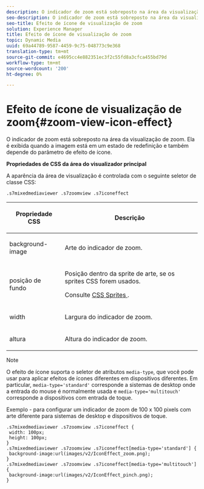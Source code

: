 ```yaml
---
description: O indicador de zoom está sobreposto na área da visualização de zoom. Ela é exibida quando a imagem está em um estado de redefinição e também depende do parâmetro de efeito de ícone.
seo-description: O indicador de zoom está sobreposto na área da visualização de zoom. Ela é exibida quando a imagem está em um estado de redefinição e também depende do parâmetro de efeito de ícone.
seo-title: Efeito de ícone de visualização de zoom
solution: Experience Manager
title: Efeito de ícone de visualização de zoom
topic: Dynamic Media
uuid: 69a44789-9587-4459-9c75-048773c9e368
translation-type: tm+mt
source-git-commit: e4695cc4e882351ec3f2c55fd8a3cfca455bd79d
workflow-type: tm+mt
source-wordcount: '200'
ht-degree: 0%

---
```



# Efeito de ícone de visualização de zoom{#zoom-view-icon-effect}

O indicador de zoom está sobreposto na área da visualização de zoom. Ela é exibida quando a imagem está em um estado de redefinição e também depende do parâmetro de efeito de ícone.

<!--<a id="section_061E550C1C1D4DB2BD663A898895B38C"></a>-->

**Propriedades de CSS da área do visualizador principal**

A aparência da área de visualização é controlada com o seguinte seletor de classe CSS:

```
.s7mixedmediaviewer .s7zoomview .s7iconeffect
```

<table id="table_94EE3F5BBE4547C0B4943471CEE7EDE4"> 
 <thead> 
  <tr> 
   <th colname="col1" class="entry"> <p> Propriedade CSS </p> </th> 
   <th colname="col2" class="entry"> <p>Descrição </p> </th> 
  </tr> 
 </thead>
 <tbody> 
  <tr> 
   <td colname="col1"> <p> <span class="codeph"> background-image  </span> </p> </td> 
   <td colname="col2"> <p> Arte do indicador de zoom. </p> </td> 
  </tr> 
  <tr> 
   <td colname="col1"> <p> <span class="codeph"> posição de fundo  </span> </p> </td> 
   <td colname="col2"> <p> Posição dentro da sprite de arte, se os sprites CSS forem usados. </p> <p>Consulte <a href="../../../c-html5-s7-aem-asset-viewers/c-html5-mixedmedia-viewer-about/c-html5-mixedmedia-viewer-customizingviewer/c-html5-mixedmedia-viewer-customizingviewer.md#section-209a43dfbddf4fc589e79cddaf233f50" format="dita" scope="local"> CSS Sprites </a>. </p> </td> 
  </tr> 
  <tr> 
   <td colname="col1"> <p> <span class="codeph"> width </span> </p> </td> 
   <td colname="col2"> <p>Largura do indicador de zoom. </p> </td> 
  </tr> 
  <tr> 
   <td colname="col1"> <p> <span class="codeph"> altura  </span> </p> </td> 
   <td colname="col2"> <p>Altura do indicador de zoom. </p> </td> 
  </tr> 
 </tbody> 
</table>

>[!NOTE]
>
>O efeito de ícone suporta o seletor de atributos `media-type`, que você pode usar para aplicar efeitos de ícones diferentes em dispositivos diferentes. Em particular, `media-type='standard'` corresponde a sistemas de desktop onde a entrada do mouse é normalmente usada e `media-type='multitouch'` corresponde a dispositivos com entrada de toque.

Exemplo - para configurar um indicador de zoom de 100 x 100 pixels com arte diferente para sistemas de desktop e dispositivos de toque.

```
.s7mixedmediaviewer .s7zoomview .s7iconeffect { 
 width: 100px; 
 height: 100px; 
} 
.s7mixedmediaviewer .s7zoomview .s7iconeffect[media-type='standard'] { 
 background-image:url(images/v2/IconEffect_zoom.png); 
} 
.s7mixedmediaviewer .s7zoomview .s7iconeffect[media-type='multitouch'] { 
 background-image:url(images/v2/IconEffect_pinch.png); 
}
```

